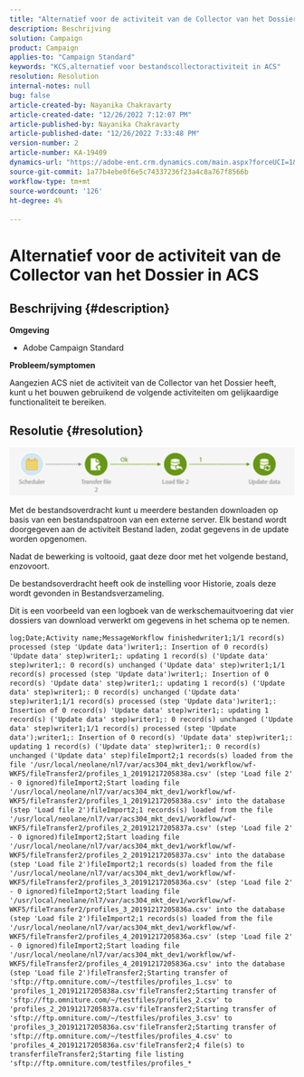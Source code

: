 ```yaml
---
title: "Alternatief voor de activiteit van de Collector van het Dossier in ACS"
description: Beschrijving
solution: Campaign
product: Campaign
applies-to: "Campaign Standard"
keywords: "KCS,alternatief voor bestandscollectoractiviteit in ACS"
resolution: Resolution
internal-notes: null
bug: false
article-created-by: Nayanika Chakravarty
article-created-date: "12/26/2022 7:12:07 PM"
article-published-by: Nayanika Chakravarty
article-published-date: "12/26/2022 7:33:48 PM"
version-number: 2
article-number: KA-19409
dynamics-url: "https://adobe-ent.crm.dynamics.com/main.aspx?forceUCI=1&pagetype=entityrecord&etn=knowledgearticle&id=0b3e792c-5185-ed11-81ac-6045bd006b4b"
source-git-commit: 1a77b4ebe0f6e5c74337236f23a4c8a767f8566b
workflow-type: tm+mt
source-wordcount: '126'
ht-degree: 4%

---
```


# Alternatief voor de activiteit van de Collector van het Dossier in ACS

## Beschrijving {#description}


<b>Omgeving</b>

- Adobe Campaign Standard

<b>Probleem/symptomen</b>

Aangezien ACS niet de activiteit van de Collector van het Dossier heeft, kunt u het bouwen gebruikend de volgende activiteiten om gelijkaardige functionaliteit te bereiken.


## Resolutie {#resolution}


![](assets/8e624e34-2cce-ec11-a7b5-0022480a8e40.png)

Met de bestandsoverdracht kunt u meerdere bestanden downloaden op basis van een bestandspatroon van een externe server. Elk bestand wordt doorgegeven aan de activiteit Bestand laden, zodat gegevens in de update worden opgenomen.

Nadat de bewerking is voltooid, gaat deze door met het volgende bestand, enzovoort.

De bestandsoverdracht heeft ook de instelling voor Historie, zoals deze wordt gevonden in Bestandsverzameling.

Dit is een voorbeeld van een logboek van de werkschemauitvoering dat vier dossiers van download verwerkt om gegevens in het schema op te nemen.




```
log;Date;Activity name;MessageWorkflow finishedwriter1;1/1 record(s) processed (step 'Update data')writer1;: Insertion of 0 record(s) 'Update data' step)writer1;: updating 1 record(s) ('Update data' step)writer1;: 0 record(s) unchanged ('Update data' step)writer1;1/1 record(s) processed (step 'Update data')writer1;: Insertion of 0 record(s) 'Update data' step)writer1;: updating 1 record(s) ('Update data' step)writer1;: 0 record(s) unchanged ('Update data' step)writer1;1/1 record(s) processed (step 'Update data')writer1;: Insertion of 0 record(s) 'Update data' step)writer1;: updating 1 record(s) ('Update data' step)writer1;: 0 record(s) unchanged ('Update data' step)writer1;1/1 record(s) processed (step 'Update data');writer1;: Insertion of 0 record(s) 'Update data' step)writer1;: updating 1 record(s) ('Update data' step)writer1;: 0 record(s) unchanged ('Update data' step)fileImport2;1 records(s) loaded from the file '/usr/local/neolane/nl7/var/acs304_mkt_dev1/workflow/wf-WKF5/fileTransfer2/profiles_1_20191217205838a.csv' (step 'Load file 2' - 0 ignored)fileImport2;Start loading file '/usr/local/neolane/nl7/var/acs304_mkt_dev1/workflow/wf-WKF5/fileTransfer2/profiles_1_20191217205838a.csv' into the database (step 'Load file 2')fileImport2;1 records(s) loaded from the file '/usr/local/neolane/nl7/var/acs304_mkt_dev1/workflow/wf-WKF5/fileTransfer2/profiles_2_20191217205837a.csv' (step 'Load file 2' - 0 ignored)fileImport2;Start loading file '/usr/local/neolane/nl7/var/acs304_mkt_dev1/workflow/wf-WKF5/fileTransfer2/profiles_2_20191217205837a.csv' into the database (step 'Load file 2')fileImport2;1 records(s) loaded from the file '/usr/local/neolane/nl7/var/acs304_mkt_dev1/workflow/wf-WKF5/fileTransfer2/profiles_3_20191217205836a.csv' (step 'Load file 2' - 0 ignored)fileImport2;Start loading file '/usr/local/neolane/nl7/var/acs304_mkt_dev1/workflow/wf-WKF5/fileTransfer2/profiles_3_20191217205836a.csv' into the database (step 'Load file 2')fileImport2;1 records(s) loaded from the file '/usr/local/neolane/nl7/var/acs304_mkt_dev1/workflow/wf-WKF5/fileTransfer2/profiles_4_20191217205836a.csv' (step 'Load file 2' - 0 ignored)fileImport2;Start loading file '/usr/local/neolane/nl7/var/acs304_mkt_dev1/workflow/wf-WKF5/fileTransfer2/profiles_4_20191217205836a.csv' into the database (step 'Load file 2')fileTransfer2;Starting transfer of 'sftp://ftp.omniture.com/~/testfiles/profiles_1.csv' to 'profiles_1_20191217205838a.csv'fileTransfer2;Starting transfer of 'sftp://ftp.omniture.com/~/testfiles/profiles_2.csv' to 'profiles_2_20191217205837a.csv'fileTransfer2;Starting transfer of 'sftp://ftp.omniture.com/~/testfiles/profiles_3.csv' to 'profiles_3_20191217205836a.csv'fileTransfer2;Starting transfer of 'sftp://ftp.omniture.com/~/testfiles/profiles_4.csv' to 'profiles_4_20191217205836a.csv'fileTransfer2;4 file(s) to transferfileTransfer2;Starting file listing 'sftp://ftp.omniture.com/testfiles/profiles_*
```



